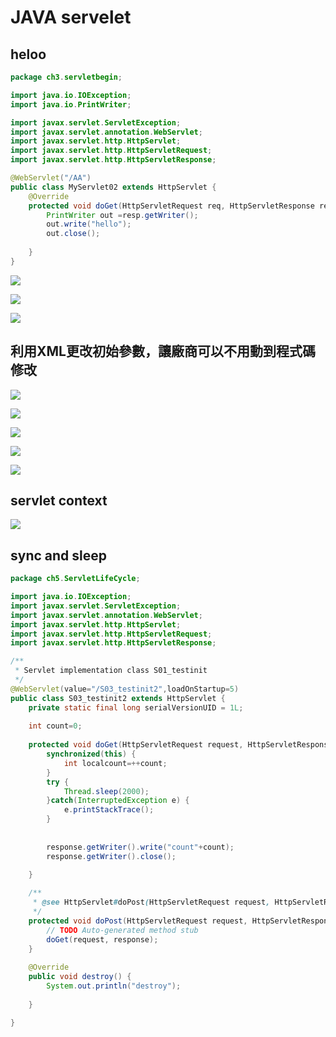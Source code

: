 # JAVA servelet

## heloo

```java
package ch3.servletbegin;

import java.io.IOException;
import java.io.PrintWriter;

import javax.servlet.ServletException;
import javax.servlet.annotation.WebServlet;
import javax.servlet.http.HttpServlet;
import javax.servlet.http.HttpServletRequest;
import javax.servlet.http.HttpServletResponse;

@WebServlet("/AA")
public class MyServlet02 extends HttpServlet {
	@Override
	protected void doGet(HttpServletRequest req, HttpServletResponse resp) throws ServletException, IOException {
		PrintWriter out =resp.getWriter();
		out.write("hello");
		out.close();
		
	}
}
```

![](.gitbook/assets/image%20%2836%29.png)

![](.gitbook/assets/image%20%2835%29.png)

![](.gitbook/assets/image%20%2837%29.png)

## 利用XML更改初始參數，讓廠商可以不用動到程式碼修改

![](.gitbook/assets/image%20%2829%29.png)

![](.gitbook/assets/image%20%2833%29.png)

![](.gitbook/assets/image%20%2832%29.png)

![](.gitbook/assets/image%20%2830%29.png)

![](.gitbook/assets/image%20%2834%29.png)

## servlet context

![](.gitbook/assets/image%20%2831%29.png)

## sync and sleep

```java
package ch5.ServletLifeCycle;

import java.io.IOException;
import javax.servlet.ServletException;
import javax.servlet.annotation.WebServlet;
import javax.servlet.http.HttpServlet;
import javax.servlet.http.HttpServletRequest;
import javax.servlet.http.HttpServletResponse;

/**
 * Servlet implementation class S01_testinit
 */
@WebServlet(value="/S03_testinit2",loadOnStartup=5)
public class S03_testinit2 extends HttpServlet {
	private static final long serialVersionUID = 1L;
    
	int count=0;
	
	protected void doGet(HttpServletRequest request, HttpServletResponse response) throws ServletException, IOException {
		synchronized(this) {
			int localcount=++count;
		}
		try {
			Thread.sleep(2000);
		}catch(InterruptedException e) {
			e.printStackTrace();
		}
		
		
		response.getWriter().write("count"+count);
		response.getWriter().close();
		
	}

	/**
	 * @see HttpServlet#doPost(HttpServletRequest request, HttpServletResponse response)
	 */
	protected void doPost(HttpServletRequest request, HttpServletResponse response) throws ServletException, IOException {
		// TODO Auto-generated method stub
		doGet(request, response);
	}
	
	@Override
	public void destroy() {
		System.out.println("destroy");
		
	}

}

```

